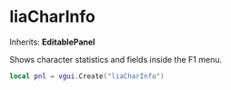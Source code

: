 # liaCharInfo

Inherits: **EditablePanel**

Shows character statistics and fields inside the F1 menu.

```lua
local pnl = vgui.Create("liaCharInfo")
```
